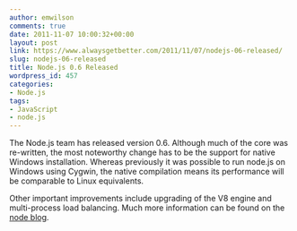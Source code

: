 ```yaml
---
author: emwilson
comments: true
date: 2011-11-07 10:00:32+00:00
layout: post
link: https://www.alwaysgetbetter.com/2011/11/07/nodejs-06-released/
slug: nodejs-06-released
title: Node.js 0.6 Released
wordpress_id: 457
categories:
- Node.js
tags:
- JavaScript
- node.js
---
```


The Node.js team has released version 0.6. Although much of the core was re-written, the most noteworthy change has to be the support for native Windows installation. Whereas previously it was possible to run node.js on Windows using Cygwin, the native compilation means its performance will be comparable to Linux equivalents.

Other important improvements include upgrading of the V8 engine and multi-process load balancing. Much more information can be found on the [node blog](http://blog.nodejs.org/2011/11/05/node-v0-6-0/).
